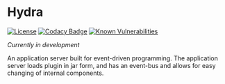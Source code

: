 # Hydra

[![License](https://img.shields.io/badge/License-Apache%202.0-blue.svg)](https://opensource.org/licenses/Apache-2.0)
[![Codacy Badge](https://api.codacy.com/project/badge/Grade/aabf5d1aeb934c6ab091eaf86e502a6f)](https://www.codacy.com/app/virustotalop/hydra?utm_source=github.com&amp;utm_medium=referral&amp;utm_content=ClubObsidian/hydra&amp;utm_campaign=Badge_Grade)
[![Known Vulnerabilities](https://snyk.io/test/github/ClubObsidian/hydra/badge.svg?targetFile=build.gradle)](https://snyk.io/test/github/ClubObsidian/hydra?targetFile=build.gradle)

_Currently in development_

An application server built for event-driven programming.
The application server loads plugin in jar form, and has 
an event-bus and allows for easy changing of internal
components.